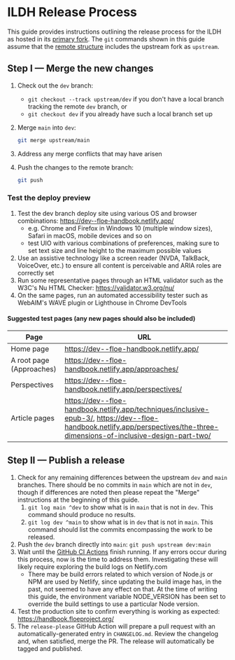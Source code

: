 # ILDH Release Process

This guide provides instructions outlining the release process for the ILDH as hosted in its [primary fork](https://github.com/fluid-project/handbook.floeproject.org). The `git` commands shown in this guide assume that the [remote structure](https://git-scm.com/book/en/v2/Git-Basics-Working-with-Remotes) includes the upstream fork as `upstream`.

## Step I — Merge the new changes

1. Check out the `dev` branch:
   - `git checkout --track upstream/dev` if you don't have a local branch tracking the remote `dev` branch, or
   - `git checkout dev` if you already have such a local branch set up
2. Merge `main` into `dev`:

   ```bash
   git merge upstream/main
   ```

3. Address any merge conflicts that may have arisen
4. Push the changes to the remote branch:

   ```bash
   git push
   ```

### Test the deploy preview

1. Test the dev branch deploy site using various OS and browser combinations: <https://dev--floe-handbook.netlify.app/>
   - e.g. Chrome and Firefox in Windows 10 (multiple window sizes), Safari in macOS, mobile devices and so on
   - test UIO with various combinations of preferences, making sure to set text size and line height to the maximum possible values
2. Use an assistive technology like a screen reader (NVDA, TalkBack, VoiceOver, etc.) to ensure all content is perceivable and ARIA roles are correctly set
3. Run some representative pages through an HTML validator such as the W3C's Nu HTML Checker: <https://validator.w3.org/nu/>
4. On the same pages, run an automated accessibility tester such as WebAIM's WAVE plugin or Lighthouse in Chrome DevTools

#### Suggested test pages (any new pages should also be included)

| Page | URL |
|------|-----|
| Home page | <https://dev--floe-handbook.netlify.app/> |
| A root page (Approaches) | <https://dev--floe-handbook.netlify.app/approaches/> |
| Perspectives | <https://dev--floe-handbook.netlify.app/perspectives/> |
| Article pages | <https://dev--floe-handbook.netlify.app/techniques/inclusive-epub-3/>, <https://dev--floe-handbook.netlify.app/perspectives/the-three-dimensions-of-inclusive-design-part-two/> |

## Step II — Publish a release

1. Check for any remaining differences between the upstream `dev` and `main` branches. There should be no commits in `main` which are not in `dev`, though if differences are noted then please repeat the "Merge" instructions at the beginning of this guide.
   1. `git log main ^dev` to show what is in `main` that is not in `dev`. This command should produce no results.
   2. `git log dev ^main` to show what is in `dev` that is not in `main`. This command should list the commits encompassing the work to be released.
2. Push the `dev` branch directly into `main`: `git push upstream dev:main`
3. Wait until the [GitHub CI Actions](https://github.com/fluid-project/handbook.floeproject.org/actions) finish running. If any errors occur during this process, now is the time to address them. Investigating these will likely require exploring the build logs on Netlify.com
   - There may be build errors related to which version of Node.js or NPM are used by Netlify, since updating the build image has, in the past, not seemed to have any effect on that. At the time of writing this guide, the environment variable NODE_VERSION has been set to override the build settings to use a particular Node version.
4. Test the production site to confirm everything is working as expected: <https://handbook.floeproject.org/>
5. The `release-please` GitHub Action will prepare a pull request with an automatically-generated entry in `CHANGELOG.md`. Review the changelog and, when satisfied, merge the PR. The release will automatically be tagged and published.
